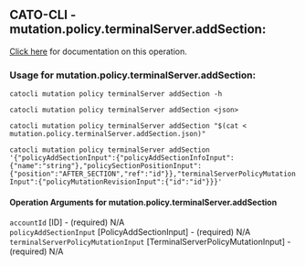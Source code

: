 
## CATO-CLI - mutation.policy.terminalServer.addSection:
[Click here](https://api.catonetworks.com/documentation/#mutation-mutation.policy.terminalServer.addSection) for documentation on this operation.

### Usage for mutation.policy.terminalServer.addSection:

`catocli mutation policy terminalServer addSection -h`

`catocli mutation policy terminalServer addSection <json>`

`catocli mutation policy terminalServer addSection "$(cat < mutation.policy.terminalServer.addSection.json)"`

`catocli mutation policy terminalServer addSection '{"policyAddSectionInput":{"policyAddSectionInfoInput":{"name":"string"},"policySectionPositionInput":{"position":"AFTER_SECTION","ref":"id"}},"terminalServerPolicyMutationInput":{"policyMutationRevisionInput":{"id":"id"}}}'`


#### Operation Arguments for mutation.policy.terminalServer.addSection ####

`accountId` [ID] - (required) N/A    
`policyAddSectionInput` [PolicyAddSectionInput] - (required) N/A    
`terminalServerPolicyMutationInput` [TerminalServerPolicyMutationInput] - (required) N/A    
